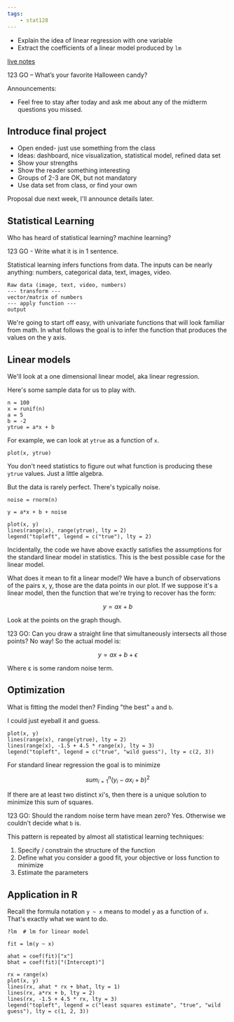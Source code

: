 ```yaml
---
tags:
    - stat128
---
```


- Explain the idea of linear regression with one variable
- Extract the coefficients of a linear model produced by `lm`

[live notes](https://github.com/clarkfitzg/stat128/blob/master/2020-11-02.Rmd)

123 GO – What’s your favorite Halloween candy?

Announcements:

- Feel free to stay after today and ask me about any of the midterm questions you missed.



## Introduce final project

- Open ended- just use something from the class
- Ideas: dashboard, nice visualization, statistical model, refined data set
- Show your strengths
- Show the reader something interesting
- Groups of 2-3 are OK, but not mandatory
- Use data set from class, or find your own

Proposal due next week, I'll announce details later.


## Statistical Learning

Who has heard of statistical learning? machine learning?

123 GO - Write what it is in 1 sentence.

Statistical learning infers functions from data.
The inputs can be nearly anything: numbers, categorical data, text, images, video.

```{r}
Raw data (image, text, video, numbers)
--- transform ---
vector/matrix of numbers
--- apply function ---
output
```


We're going to start off easy, with univariate functions that will look familiar from math.
In what follows the goal is to infer the function that produces the values on the y axis.


## Linear models

We'll look at a one dimensional linear model, aka linear regression.

Here's some sample data for us to play with.

```{r}
n = 100
x = runif(n)
a = 5
b = -2
ytrue = a*x + b
```

For example, we can look at `ytrue` as a function of `x`.

```{r}
plot(x, ytrue)
```

You don't need statistics to figure out what function is producing these `ytrue` values.
Just a little algebra.

But the data is rarely perfect.
There's typically noise.

```{r}
noise = rnorm(n)

y = a*x + b + noise

plot(x, y)
lines(range(x), range(ytrue), lty = 2)
legend("topleft", legend = c("true"), lty = 2)
```

Incidentally, the code we have above exactly satisfies the assumptions for the standard linear model in statistics.
This is the best possible case for the linear model.

What does it mean to fit a linear model?
We have a bunch of observations of the pairs x, y, those are the data points in our plot.
If we suppose it's a linear model, then the function that we're trying to recover has the form:

$$
y = ax + b
$$

Look at the points on the graph though.

123 GO: Can you draw a straight line that simultaneously intersects all those points?
No way!
So the actual model is:

$$
y = ax + b + \epsilon
$$

Where ε is some random noise term.


## Optimization

What is fitting the model then?
Finding "the best" `a` and `b`.

I could just eyeball it and guess.

```{r}
plot(x, y)
lines(range(x), range(ytrue), lty = 2)
lines(range(x), -1.5 + 4.5 * range(x), lty = 3)
legend("topleft", legend = c("true", "wild guess"), lty = c(2, 3))
```


For standard linear regression the goal is to minimize

$$
sum_{i = 1}^n (y_i - ax_i + b)^2
$$

If there are at least two distinct xi's, then there is a unique solution to minimize this sum of squares.

123 GO: Should the random noise term have mean zero?
Yes.
Otherwise we couldn't decide what `b` is.

This pattern is repeated by almost all statistical learning techniques:

1. Specify / constrain the structure of the function
2. Define what you consider a good fit, your objective or loss function to minimize
3. Estimate the parameters


## Application in R

Recall the formula notation `y ~ x` means to model `y` as a function of `x`.
That's exactly what we want to do.

```{r}
?lm  # lm for linear model

fit = lm(y ~ x)

ahat = coef(fit)["x"]
bhat = coef(fit)["(Intercept)"]

```

```{r}
rx = range(x)
plot(x, y)
lines(rx, ahat * rx + bhat, lty = 1)
lines(rx, a*rx + b, lty = 2)
lines(rx, -1.5 + 4.5 * rx, lty = 3)
legend("topleft", legend = c("least squares estimate", "true", "wild guess"), lty = c(1, 2, 3))
```




